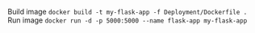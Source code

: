 Build image `docker build -t my-flask-app -f Deployment/Dockerfile .`
Run image `docker run -d -p 5000:5000 --name flask-app my-flask-app`
